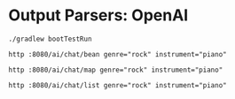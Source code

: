 # Output Parsers: OpenAI

```shell
./gradlew bootTestRun
```

```shell
http :8080/ai/chat/bean genre="rock" instrument="piano"
```

```shell
http :8080/ai/chat/map genre="rock" instrument="piano"
```

```shell
http :8080/ai/chat/list genre="rock" instrument="piano"
```
